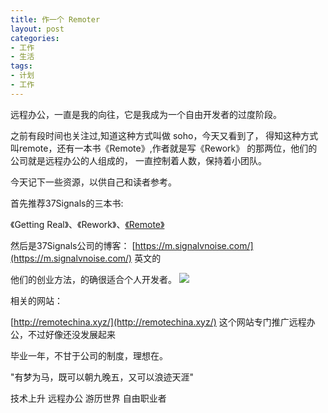 ```yaml
---
title: 作一个 Remoter
layout: post
categories:
- 工作
- 生活
tags:
- 计划
- 工作
---
```


远程办公，一直是我的向往，它是我成为一个自由开发者的过度阶段。

之前有段时间也关注过,知道这种方式叫做 soho，今天又看到了， 得知这种方式叫remote，还有一本书《Remote》,作者就是写《Rework》 的那两位，他们的公司就是远程办公的人组成的，
一直控制着人数，保持着小团队。

今天记下一些资源，以供自己和读者参考。

首先推荐37Signals的三本书:

《Getting Real》、《Rework》、[《Remote》](http://www.jianshu.com/notebooks/41672/latest)

然后是37Signals公司的博客：
[https://m.signalvnoise.com/](https://m.signalvnoise.com/) 英文的

他们的创业方法，的确很适合个人开发者。
![](http://cms.csdnimg.cn/article/201311/25/5292c893778be.jpg)

相关的网站：

[http://remotechina.xyz/](http://remotechina.xyz/) 这个网站专门推广远程办公，不过好像还没发展起来

毕业一年，不甘于公司的制度，理想在。

"有梦为马，既可以朝九晚五，又可以浪迹天涯"

 技术上升
 远程办公
 游历世界
 自由职业者
